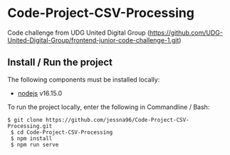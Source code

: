 # Code-Project-CSV-Processing
Code challenge from UDG United Digital Group (https://github.com/UDG-United-Digital-Group/frontend-junior-code-challenge-1.git)

## Install / Run the project

The following components must be installed locally:

- [nodejs](https://nodejs.org/en/) v16.15.0

To run the project locally, enter the following in Commandline / Bash:

```console
$ git clone https://github.com/jessna96/Code-Project-CSV-Processing.git
 $ cd Code-Project-CSV-Processing
 $ npm install
 $ npm run serve
```
